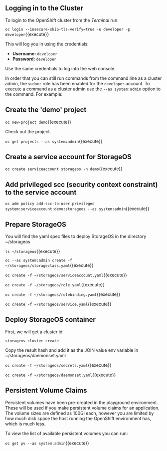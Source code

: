 ## Logging in to the Cluster

To login to the OpenShift cluster from the _Terminal_ run:

``oc login --insecure-skip-tls-verify=true -u developer -p developer``{{execute}}


This will log you in using the credentials:

* **Username:** ``developer``
* **Password:** ``developer``

Use the same credentials to log into the web console.

In order that you can still run commands from the command line as a cluster
admin, the ``sudoer`` role has been enabled for the ``developer`` account.
To execute a command as a cluster admin use the ``--as system:admin`` option
to the command. For example:

## Create the 'demo' project

``oc new-project demo``{{execute}}

Check out the project.

``oc get projects --as system:admin``{{execute}}

## Create a service account for StorageOS

``oc create serviceaccount storageos -n demo``{{execute}}

## Add privileged scc (security context constraint) to the service account

``oc adm policy add-scc-to-user privileged system:serviceaccount:demo:storageos --as system:admin``{{execute}}


## Prepare StorageOS

You will find the yaml spec files to deploy StorageOS in the directory ~/storageos 

``ls ~/storageos``{{execute}}

``oc --as system:admin create -f ~/storageos/storageclass.yaml``{{execute}}

``oc create -f ~/storageos/serviceaccount.yaml``{{execute}}

``oc create -f ~/storageos/role.yaml``{{execute}}

``oc create -f ~/storageos/rolebinding.yaml``{{execute}}

``oc create -f ~/storageos/service.yaml``{{execute}}

## Deploy StorageOS container

First, we will get a cluster id

``storageos cluster create``

Copy the result hash and add it as the JOIN value env variable in ~/storageos/daemonset.yaml

``oc create -f ~/storageos/secrets.yaml``{{execute}}

``oc create -f ~/storageos/daemonset.yaml``{{execute}}

## Persistent Volume Claims

Persistent volumes have been pre-created in the playground environment.
These will be used if you make persistent volume claims for an application.
The volume sizes are defined as 100Gi each, however you are limited by how
much disk space the host running the OpenShift environment has, which is
much less.

To view the list of available persistent volumes you can run:

``oc get pv --as system:admin``{{execute}}


